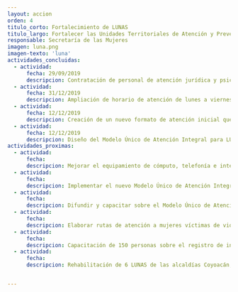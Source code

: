 ```yaml
---
layout: accion
orden: 4
titulo_corto: Fortalecimiento de LUNAS
titulo_largo: Fortalecer las Unidades Territoriales de Atención y Prevención de la Violencia de Género
responsable: Secretaría de las Mujeres
imagen: luna.png
imagen-texto: 'luna'
actividades_concluidas:
  - actividad:
      fecha: 29/09/2019
      descripcion: Contratación de personal de atención jurídica y psicológica.
  - actividad:
      fecha: 31/12/2019
      descripcion: Ampliación de horario de atención de lunes a viernes de 9:00 a 19:00 hrs y sábados de 9:00 a 14:00 hrs.
  - actividad:
      fecha: 12/12/2019
      descripcion: Creación de un nuevo formato de atención inicial que permite la detección de riesgo feminicida desde la primera sesión.
  - actividad:
      fecha: 12/12/2019
      descripcion: Diseño del Modelo Único de Atención Integral para LUNAS, así como la ruta de atención por área de trabajo orientados a la homologación de la atención inicial y la especializada en psicología.
actividades_proximas:
  - actividad:
      fecha:
      descripcion: Mejorar el equipamiento de cómputo, telefonía e internet de las 27 LUNAS.
  - actividad:
      fecha:
      descripcion: Implementar el nuevo Modelo Único de Atención Integral para LUNAS para homologar la atención inicial y psicológica en todas las unidades.
  - actividad:
      fecha:
      descripcion: Difundir y capacitar sobre el Modelo Único de Atención Integral. <br> Actualizar y difundir el directorio de servicios de atención a mujeres víctimas de violencia.
  - actividad:
      fecha:
      descripcion: Elaborar rutas de atención a mujeres víctimas de violencia. <br> Visualizar en las instalaciones el tipo de servicios que se ofrecen.
  - actividad:
      fecha:
      descripcion: Capacitación de 150 personas sobre el registro de información para garantizar su captura ágil y adecuada.
  - actividad:
      fecha:
      descripcion: Rehabilitación de 6 LUNAS de las alcaldías Coyoacán, Iztacalco, GAM y Miguel Hidalgo.


---
```

